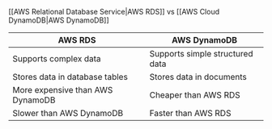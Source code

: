[[AWS Relational Database Service|AWS RDS]] vs [[AWS Cloud DynamoDB|AWS DynamoDB]]

|AWS RDS|AWS DynamoDB|
|---|---|
|Supports complex data|Supports simple structured data|
|Stores data in database tables|Stores data in documents|
|More expensive than AWS DynamoDB|Cheaper than AWS RDS|
|Slower than AWS DynamoDB|Faster than AWS RDS|